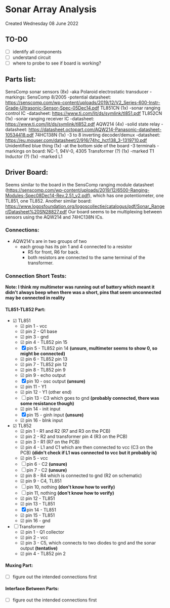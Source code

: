 # Sonar Array Analysis
Created Wednesday 08 June 2022

TO-DO
-----

* ☐ identify all components
* ☐ understand circuit
* ☐ where to probe to see if board is working?


Parts list:
-----------
SensComp sonar sensors (8x)
-aka Polaroid electrostatic transducer
-markings: SensComp 8/2005
-potential datasheet: <https://senscomp.com/wp-content/uploads/2019/12/V2_Series-600-Instr-Grade-Ultrasonic-Sensor-Spec-05Dec14.pdf>
TL851CN (1x)
-sonar ranging control IC
-datasheet: <https://www.ti.com/lit/ds/symlink/tl851.pdf>
TL852CN (1x)
-sonar ranging receiver IC
-datasheet: <https://www.ti.com/lit/ds/symlink/tl852.pdf>
AQW214 (4x)
-solid state relay
-datasheet: <https://datasheet.octopart.com/AQW214-Panasonic-datasheet-10534418.pdf>
74HC138N (1x)
-3 to 8 inverting decoder/demux
-datasheet: <https://eu.mouser.com/datasheet/2/916/74hc_hct138_3-1319710.pdf>
Unidentified blue thing (1x)
-at the bottom side of the board
-3 terminals
-markings on board: NC-1, 94V-0, 4305
Transformer (?) (1x)
-marked T1
Inductor (?) (1x)
-marked L1

Driver Board:
-------------
Seems similar to the board in the SensComp ranging module datasheet (<https://senscomp.com/wp-content/uploads/2019/12/6500-Ranging-Modules-Spec08Dec14-Rev.2.51_v2.pdf>), which has one potentiometer, one TL851, one TL852. 
Another similar board: <https://www.logosfoundation.org/logoscollectie/catalogus/pdf/Sonar_Ranger/Datasheet%20SN28827.pdf>
Our board seems to be multiplexing between sensors using the AQW214 and 74HC138N ICs.

### Connections:

* AQW214's are in two groups of two
	* each group has its pin 1 and 4 connected to a resistor
		* R5 for front, R6 for back.
		* both resistors are connected to the same terminal of the transformer.


### Connection Short Tests:
**Note: I think my multimeter was running out of battery which meant it didn't always beep when there was a short, pins that seem unconnected may be connected in reality**

#### TL851-TL852 Part:

* ☑ TL851
	* ☑ pin 1 - vcc
	* ☑ pin 2 - Q1 base
	* ☑ pin 3 - gnd 
	* ☑ pin 4 - TL852 pin 15
	* ☒ pin 5 - TL852 pin 14 **(unsure, multimeter seems to show 0, so might be connected)**
	* ☑ pin 6 - TL852 pin 13
	* ☑ pin 7 - TL852 pin 12
	* ☑ pin 8 - TL852 pin 9
	* ☑ pin 9 - echo output
	* ☒ pin 10 - osc output **(unsure)**
	* ☑ pin 11 - Y1
	* ☑ pin 12 - Y1 (other end)
	* ☐ pin 13 - C3 which goes to gnd **(probably connected, there was some resistance though)**
	* ☑ pin 14 - init input
	* ☒ pin 15 - ginh input **(unsure)**
	* ☑ pin 16 - blnk input
* ☑ TL852
	* ☑ pin 1 - R1 and R2 (R7 and R3 on the PCB)
	* ☑ pin 2 - R2 and transformer pin 4 (R3 on the PCB)
	* ☑ pin 3 - R1 (R7 on the PCB)
	* ☑ pin 4 - L1 and C1 which are then connected to vcc (C3 on the PCB) **(didn't check if L1 was connected to vcc but it probably is)**
	* ☑ pin 5 - vcc
	* ☐ pin 6 - C2 **(unsure)**
	* ☐ pin 7 - C2 **(unsure)**
	* ☑ pin 8 - R4 which is connected to gnd (R2 on schematic)
	* ☑ pin 9 - C4, TL851
	* ☐ pin 10, nothing **(don't know how to verify)**
	* ☐ pin 11, nothing **(don't know how to verify)**
	* ☑ pin 12 - TL851
	* ☑ pin 13 - TL851
	* ☒ pin 14 - TL851
	* ☑ pin 15 - TL851
	* ☑ pin 16 - gnd
* ☐ Transformer
	* ☑ pin 1 - Q1 collector
	* ☑ pin 2 - vcc
	* ☑ pin 3 - C5, which connects to two diodes to gnd and the sonar output **(tentative)**
	* ☑ pin 4 - TL852 pin 2


#### Muxing Part:

* ☐ figure out the intended connections first


#### Interface Between Parts:

* ☐ figure out the intended connections first


